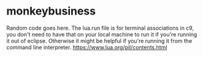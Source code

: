 # monkeybusiness
Random code goes here.
The lua.run file is for terminal associations in c9, you don't need to have that on your local machine to run it if you're running it out of eclipse. 
Otherwise it might be helpful if you're running it from the command line interpreter.
https://www.lua.org/pil/contents.html
